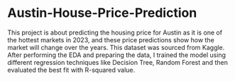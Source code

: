 # Austin-House-Price-Prediction
This project is about predicting the housing price for Austin as it is one of the hottest markets in 2023, and these price predictions show how the market will change over the years. This dataset was sourced from Kaggle. After performing the EDA and preparing the data, I trained the model using different regression techniques like Decision Tree, Random Forest and then evaluated the best fit with R-squared value.



